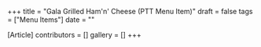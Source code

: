 +++
title = "Gala Grilled Ham'n' Cheese (PTT Menu Item)"
draft = false
tags = ["Menu Items"]
date = ""

[Article]
contributors = []
gallery = []
+++